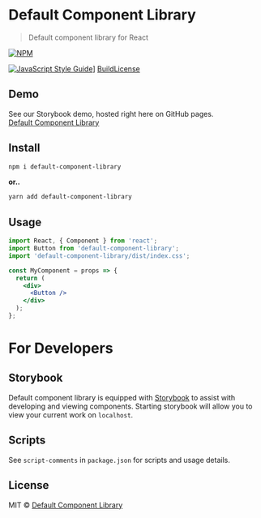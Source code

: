 # Default Component Library

> Default component library for React

[![NPM](https://img.shields.io/npm/v/default-component-library?color=%2357a9a9&style=for-the-badge)](https://www.npmjs.com/package/default-component-library)

[![JavaScript Style Guide](https://img.shields.io/badge/code%20style-standard-%2357a9a9?style=for-the-badge)](https://standardjs.com)]
[Build](https://img.shields.io/badge/build-passing-%2357a9a9?style=for-the-badge)[License](https://img.shields.io/github/license/Default-Component-Library/default-component-library?color=%2357a9a9&style=for-the-badge)

## Demo
See our Storybook demo, hosted right here on GitHub pages.<br>
[Default Component Library](https://default-component-library.github.io/default-component-library)

## Install
```bash
npm i default-component-library
```

**or..**

```bash
yarn add default-component-library
```

## Usage

```jsx
import React, { Component } from 'react';
import Button from 'default-component-library';
import 'default-component-library/dist/index.css';

const MyComponent = props => {
  return (
    <div>
      <Button />
    </div>
  );
};
```

# For Developers

## Storybook
Default component library is equipped with [Storybook](https://storybook.js.org/) to assist with developing and viewing components. Starting storybook will allow you to view your current work on `localhost`.

## Scripts
See `script-comments` in `package.json` for scripts and usage details.

## License

MIT © [Default Component Library](https://github.com/Default-Component-Library)